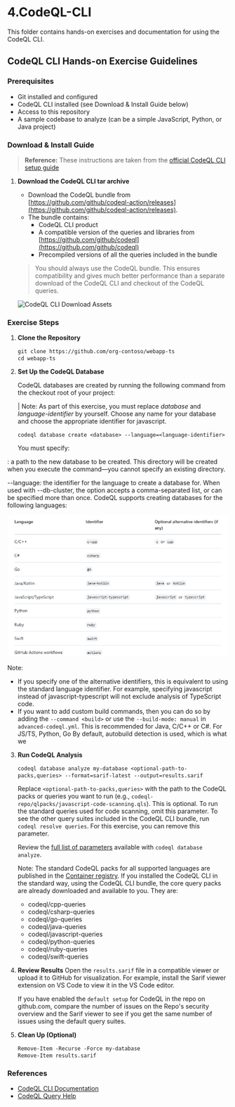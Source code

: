 # 4.CodeQL-CLI

This folder contains hands-on exercises and documentation for using the CodeQL CLI.

## CodeQL CLI Hands-on Exercise Guidelines

### Prerequisites
- Git installed and configured
- CodeQL CLI installed (see Download & Install Guide below)
- Access to this repository
- A sample codebase to analyze (can be a simple JavaScript, Python, or Java project)

### Download & Install Guide

> **Reference:** These instructions are taken from the [official CodeQL CLI setup guide](https://docs.github.com/en/code-security/codeql-cli/getting-started-with-the-codeql-cli/setting-up-the-codeql-cli)

1. **Download the CodeQL CLI tar archive**

   - Download the CodeQL bundle from [https://github.com/github/codeql-action/releases](https://github.com/github/codeql-action/releases).
   - The bundle contains:
     - CodeQL CLI product
     - A compatible version of the queries and libraries from [https://github.com/github/codeql](https://github.com/github/codeql)
     - Precompiled versions of all the queries included in the bundle

   > You should always use the CodeQL bundle. This ensures compatibility and gives much better performance than a separate download of the CodeQL CLI and checkout of the CodeQL queries.

   ![CodeQL CLI Download Assets](../assets/codeql-cli-download-assets.png)

### Exercise Steps

1. **Clone the Repository**
   ```pwsh
   git clone https://github.com/org-contoso/webapp-ts
   cd webapp-ts
   ```
2. **Set Up the CodeQL Database**

    CodeQL databases are created by running the following command from the checkout root of your project:

    | Note: As part of this exercise, you must replace *database* and *language-identifier* by yourself. Choose any name for your database and choose the appropriate identifier for javascript.

   ```pwsh
   codeql database create <database> --language=<language-identifier>
   ```

   You must specify:

<database>: a path to the new database to be created. This directory will be created when you execute the command—you cannot specify an existing directory.

--language: the identifier for the language to create a database for. When used with --db-cluster, the option accepts a comma-separated list, or can be specified more than once. CodeQL supports creating databases for the following languages:

![alt text](image.png)

Note:
* If you specify one of the alternative identifiers, this is equivalent to using the standard language identifier. For example, specifying javascript instead of javascript-typescript will not exclude analysis of TypeScript code.
* If you want to add custom build commands, then you can do so by adding the `--command <build>` or use the `--build-mode: manual` in `advanced-codeql.yml`. This is recommended for Java, C/C++ or C#. For JS/TS, Python, Go By default, autobuild detection is used, which is what we 

3. **Run CodeQL Analysis**
   ```pwsh
   codeql database analyze my-database <optional-path-to-packs,queries> --format=sarif-latest --output=results.sarif
   ```


      Replace `<optional-path-to-packs,queries>` with the path to the CodeQL packs or queries you want to run (e.g., `codeql-repo/qlpacks/javascript-code-scanning.qls`). This is optional. To run the standard queries used for code scanning, omit this parameter. To see the other query suites included in the CodeQL CLI bundle, run `codeql resolve queries`. For this exercise, you can remove this parameter.

      Review the [full list of parameters](https://docs.github.com/en/code-security/codeql-cli/getting-started-with-the-codeql-cli/analyzing-your-code-with-codeql-queries#running-codeql-database-analyze) available with `codeql database analyze`.

      Note: The standard CodeQL packs for all supported languages are published in the [Container registry](https://github.com/orgs/codeql/packages). If you installed the CodeQL CLI in the standard way, using the CodeQL CLI bundle, the core query packs are already downloaded and available to you. They are:

      * codeql/cpp-queries
      * codeql/csharp-queries
      * codeql/go-queries
      * codeql/java-queries
      * codeql/javascript-queries
      * codeql/python-queries
      * codeql/ruby-queries
      * codeql/swift-queries


4. **Review Results**
   Open the `results.sarif` file in a compatible viewer or upload it to GitHub for visualization. For example, install the Sarif viewer extension on VS Code to view it in the VS Code editor.

   If you have enabled the `default setup` for CodeQL in the repo on github.com, compare the number of issues on the Repo's security overview and the Sarif viewer to see if you get the same number of issues using the default query suites.

5. **Clean Up (Optional)**
   ```pwsh
   Remove-Item -Recurse -Force my-database
   Remove-Item results.sarif
   ```


### References
- [CodeQL CLI Documentation](https://docs.github.com/en/code-security/codeql-cli/getting-started-with-the-codeql-cli/about-the-codeql-cli)
- [CodeQL Query Help](https://codeql.github.com/docs/)
